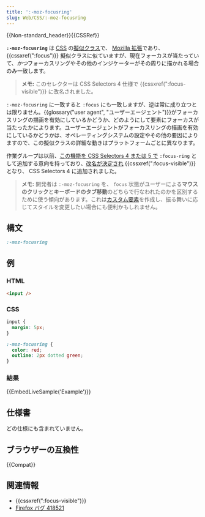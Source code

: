 ```yaml
---
title: ':-moz-focusring'
slug: Web/CSS/:-moz-focusring
---
```


{{Non-standard_header}}{{CSSRef}}

**`:-moz-focusring`** は [CSS](/ja/docs/Web/CSS) の[擬似クラス](/ja/docs/Web/CSS/Pseudo-classes)で、 [Mozilla 拡張](/ja/docs/Web/CSS/Mozilla_Extensions)であり、 {{cssxref(":focus")}} 擬似クラスに似ていますが、現在フォーカスが当たっていて、*かつ*フォーカスリングやその他のインジケーターがその周りに描かれる場合のみ一致します。

> **メモ:** このセレクターは CSS Selectors 4 仕様で {{cssxref(":focus-visible")}} に改名されました。

`:-moz-focusring` に一致すると `:focus` にも一致しますが、逆は常に成り立つとは限りません。{{glossary("user agent", "ユーザーエージェント")}}がフォーカスリングの描画を有効にしているかどうか、どのようにして要素にフォーカスが当たったかによります。ユーザーエージェントがフォーカスリングの描画を有効にしているかどうかは、オペレーティングシステムの設定やその他の要因によりますので、この擬似クラスの詳細な動きはプラットフォームごとに異なります。

作業グループは以前、[この機能を CSS Selectors 4 または 5 で](https://lists.w3.org/Archives/Public/www-style/2015Oct/0012.html) `:focus-ring` として追加する意向を持っており、[改名が決定され](https://lists.w3.org/Archives/Public/www-style/2017Dec/0018.html) {{cssxref(":focus-visible")}} となり、 CSS Selectors 4 に追加されました。

> **メモ:** 開発者は `:-moz-focusring` を、 `focus` 状態がユーザーによる**マウスのクリック**と**キーボードのタブ移動**のどちらで行なわれたのかを区別するために使う傾向があります。これは[カスタム要素](/ja/docs/Web/Web_Components/Using_custom_elements)を作成し、振る舞いに応じてスタイルを変更したい場合にも便利かもしれません。

## 構文

```css
:-moz-focusring
```

## 例

### HTML

```html
<input />
```

### CSS

```css
input {
  margin: 5px;
}

:-moz-focusring {
  color: red;
  outline: 2px dotted green;
}
```

### 結果

{{EmbedLiveSample('Example')}}

## 仕様書

どの仕様にも含まれていません。

## ブラウザーの互換性

{{Compat}}

## 関連情報

- {{cssxref(":focus-visible")}}
- [Firefox バグ 418521](https://bugzil.la/418521)
